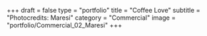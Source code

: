 +++
draft = false
type = "portfolio"
title = "Coffee Love"
subtitle = "Photocredits: Maresi"
category = "Commercial"
image = "portfolio/Commercial_02_Maresi"
+++